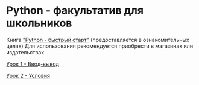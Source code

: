 # Python - факультатив для школьников

Книга ["Python - быстрый старт"](books/python_start.pdf) 
(предоставляется в ознакомительных целях)
Для использования рекомендуется приобрести в магазинах или издательствах



[Урок 1 - Ввод-вывод](present/lesson001.html)

[Урок 2 - Условия](present/lesson002.html)

